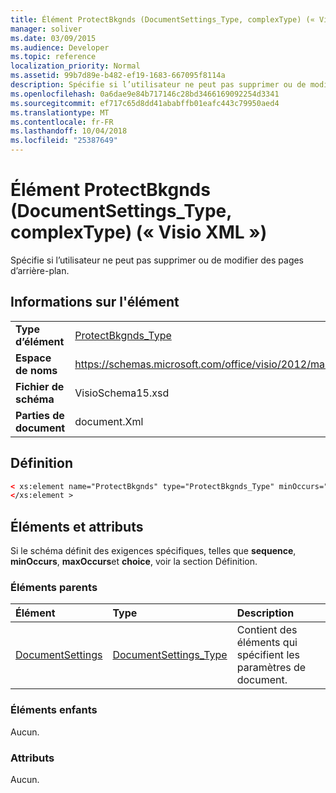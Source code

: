 ```yaml
---
title: Élément ProtectBkgnds (DocumentSettings_Type, complexType) (« Visio XML »)
manager: soliver
ms.date: 03/09/2015
ms.audience: Developer
ms.topic: reference
localization_priority: Normal
ms.assetid: 99b7d89e-b482-ef19-1683-667095f8114a
description: Spécifie si l’utilisateur ne peut pas supprimer ou de modifier des pages d’arrière-plan.
ms.openlocfilehash: 0a6dae9e84b717146c28bd3466169092254d3341
ms.sourcegitcommit: ef717c65d8dd41ababffb01eafc443c79950aed4
ms.translationtype: MT
ms.contentlocale: fr-FR
ms.lasthandoff: 10/04/2018
ms.locfileid: "25387649"
---
```

# <a name="protectbkgnds-element-documentsettingstype-complextype-visio-xml"></a>Élément ProtectBkgnds (DocumentSettings_Type, complexType) (« Visio XML »)

Spécifie si l’utilisateur ne peut pas supprimer ou de modifier des pages d’arrière-plan.
  
## <a name="element-information"></a>Informations sur l'élément

|||
|:-----|:-----|
|**Type d’élément** <br/> |[ProtectBkgnds_Type](protectbkgnds_type-complextypevisio-xml.md) <br/> |
|**Espace de noms** <br/> |https://schemas.microsoft.com/office/visio/2012/main  <br/> |
|**Fichier de schéma** <br/> |VisioSchema15.xsd  <br/> |
|**Parties de document** <br/> |document.Xml  <br/> |
   
## <a name="definition"></a>Définition

```XML
< xs:element name="ProtectBkgnds" type="ProtectBkgnds_Type" minOccurs="0" maxOccurs="1" >
</xs:element >
```

## <a name="elements-and-attributes"></a>Éléments et attributs

Si le schéma définit des exigences spécifiques, telles que **sequence**, **minOccurs**, **maxOccurs**et **choice**, voir la section Définition. 
  
### <a name="parent-elements"></a>Éléments parents

|**Élément**|**Type**|**Description**|
|:-----|:-----|:-----|
|[DocumentSettings](documentsettings-element-visiodocument_type-complextypevisio-xml.md) <br/> |[DocumentSettings_Type](documentsettings_type-complextypevisio-xml.md) <br/> |Contient des éléments qui spécifient les paramètres de document.  <br/> |
   
### <a name="child-elements"></a>Éléments enfants

Aucun.
  
### <a name="attributes"></a>Attributs

Aucun.
  

